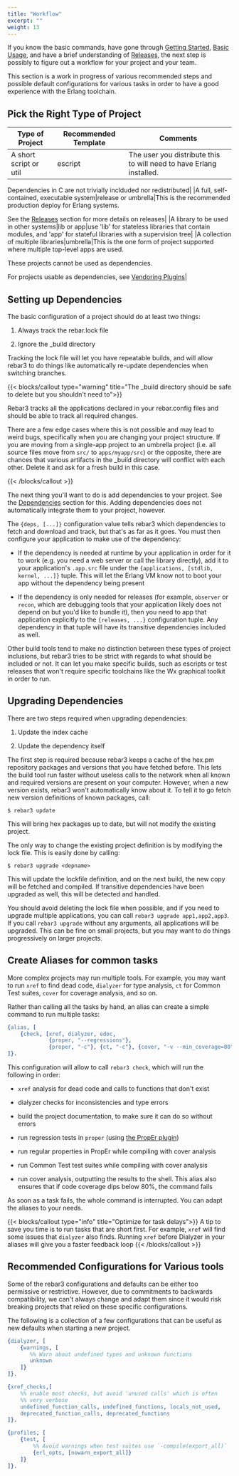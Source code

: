 ```yaml
---
title: "Workflow"
excerpt: ""
weight: 13
---
```


If you know the basic commands, have gone through [Getting Started](doc:getting-started), [Basic Usage](doc:basic-usage), and have a brief understanding of [Releases](doc:releases), the next step is possibly to figure out a workflow for your project and your team.

This section is a work in progress of various recommended steps and possible default configurations for various tasks in order to have a good experience with the Erlang toolchain.

## Pick the Right Type of Project

|Type of Project|Recommended Template|Comments|
|----|----|----|
|A short script or util|escript|The user you distribute this to will need to have Erlang installed.

Dependencies in C are not trivially inclduded nor redistributed|
|A full, self-contained, executable system|release or umbrella|This is the recommended production deploy for Erlang systems.

See the [Releases](doc:releases) section for more details on releases|
|A library to be used in other systems|lib or app|use 'lib' for stateless libraries that contain modules, and 'app' for stateful libraries with a supervision tree|
|A collection of multiple libraries|umbrella|This is the one form of project supported where multiple top-level apps are used.

These projects cannot be used as dependencies.

For projects usable as dependencies, see [Vendoring Plugins](https://www.rebar3.org/v3/docs/using-available-plugins#section-vendoring-dependencies)|

## Setting up Dependencies

The basic configuration of a project should do at least two things:

1. Always track the rebar.lock file

2. Ignore the _build directory

Tracking the lock file will let you have repeatable builds, and will allow rebar3 to do things like automatically re-update dependencies when switching branches.

{{< blocks/callout type="warning" title="The _build directory should be safe to delete but you shouldn't need to">}}

Rebar3 tracks all the applications declared in your rebar.config files and should be able to track all required changes.

There are a few edge cases where this is not possible and may lead to weird bugs, specifically when you are changing your project structure. If you are moving from a single-app project to an umbrella project (i.e. all source files move from `src/` to `apps/myapp/src`) or the opposite, there are chances that various artifacts in the _build directory will conflict with each other. Delete it and ask for a fresh build in this case. 

{{< /blocks/callout >}}

The next thing you'll want to do is add dependencies to your project. See the [Dependencies](doc:dependencies) section for this. Adding dependencies does not automatically integrate them to your project, however.

The `{deps, [...]}` configuration value tells rebar3 which dependencies to fetch and download and track, but that's as far as it goes. You must then configure your application to make use of the dependency:

- If the dependency is needed at runtime by your application in order for it to work (e.g. you need a web server or call the library directly), add it to your application's `.app.src` file under the `{applications, [stdlib, kernel, ...]}` tuple. This will let the Erlang VM know not to boot your app without the dependency being present

- If the dependency is only needed for releases (for example, `observer` or `recon`, which are debugging tools that your application likely does not depend on but you'd like to bundle it), then you need to app that application explicitly to the `{releases, ...}` configuration tuple. Any dependency in that tuple will have its transitive dependencies included as well.

Other build tools tend to make no distinction between these types of project inclusions, but rebar3 tries to be strict with regards to what should be included or not. It can let you make specific builds, such as escripts or test releases that won't require specific toolchains like the Wx graphical toolkit in order to run.

## Upgrading Dependencies

There are two steps required when upgrading dependencies:

1. Update the index cache

2. Update the dependency itself

The first step is required because rebar3 keeps a cache of the hex.pm repository packages and versions that you have fetched before. This lets the build tool run faster without useless calls to the network when all known and required versions are present on your computer. However, when a new version exists, rebar3 won't automatically know about it. To tell it to go fetch new version definitions of known packages, call:

```shell
$ rebar3 update 
```

This will bring hex packages up to date, but will not modify the existing project.

The only way to change the existing project definition is by modifying the lock file. This is easily done by calling:

```shell
$ rebar3 upgrade <depname> 
```

This will update the lockfile definition, and on the next build, the new copy will be fetched and compiled. If transitive dependencies have been upgraded as well, this will be detected and handled.

You should avoid deleting the lock file when possible, and if you need to upgrade multiple applications, you can call `rebar3 upgrade app1,app2,app3`. If you call `rebar3 upgrade` without any arguments, all applications will be upgraded. This can be fine on small projects, but you may want to do things progressively on larger projects.

## Create Aliases for common tasks

More complex projects may run multiple tools. For example, you may want to run `xref` to find dead code, `dialyzer` for type analysis, `ct` for Common Test suites, `cover` for coverage analysis, and so on.

Rather than calling all the tasks by hand, an alias can create a simple command to run multiple tasks:

```erlang
{alias, [
    {check, [xref, dialyzer, edoc,
             {proper, "--regressions"},
             {proper, "-c"}, {ct, "-c"}, {cover, "-v --min_coverage=80"}]}
]}.
```

This configuration will allow to call `rebar3 check`, which will run the following in order:

- `xref` analysis for dead code and calls to functions that don't exist

- dialyzer checks for inconsistencies and type errors

- build the project documentation, to make sure it can do so without errors

- run regression tests in `proper` (using [the PropEr plugin](https://www.rebar3.org/docs/using-available-plugins#section-proper))

- run regular properties in PropEr while compiling with cover analysis

- run Common Test test suites while compiling with cover analysis

- run cover analysis, outputting the results to the shell. This alias also ensures that if code coverage dips below 80%, the command fails

As soon as a task fails, the whole command is interrupted. You can adapt the aliases to your needs.

{{< blocks/callout type="info" title="Optimize for task delays">}}
A tip to save you time is to run tasks that are short first. For example, `xref` will find some issues that `dialyzer` also finds. Running `xref` before Dialyzer in your aliases will give you a faster feedback loop 
{{< /blocks/callout >}}

## Recommended Configurations for Various tools

Some of the rebar3 configurations and defaults can be either too permissive or restrictive. However, due to commitments to backwards compatibility, we can't always change and adapt them since it would risk breaking projects that relied on these specific configurations.

The following is a collection of a few configurations that can be useful as new defaults when starting a new project.

```erlang
{dialyzer, [
    {warnings, [
       %% Warn about undefined types and unknown functions
       unknown
    ]}
]}.

{xref_checks,[
    %% enable most checks, but avoid 'unused calls' which is often
    %% very verbose
    undefined_function_calls, undefined_functions, locals_not_used,
    deprecated_function_calls, deprecated_functions
]}.

{profiles, [
    {test, [
        %% Avoid warnings when test suites use `-compile(export_all)`
        {erl_opts, [nowarn_export_all]}
    ]}
]}.
```
